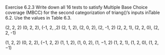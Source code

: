 Exercise 6.2.3
Write down all 16 tests to satisfy Multiple Base Choice coverage (MBCC) for the second categorization of triang()’s inputs inTable 6.2. Use the values in Table 6.3.

(2, 2, 2) 
(0, 2, 2), (-1, 2, ,2)
(2, 1, 2), (2, 0, 2), (2, -1, 2)
(2, 2, 1), (2, 2, 0), (2, 2, -1)

(1, 2, 2)
(0, 2, 2), (−1, 2, 2)
(1, 1, 2), (1, 0, 2), (1, −1, 2)
(1, 2, 1), (1, 2, 0), (1, 2, −1)